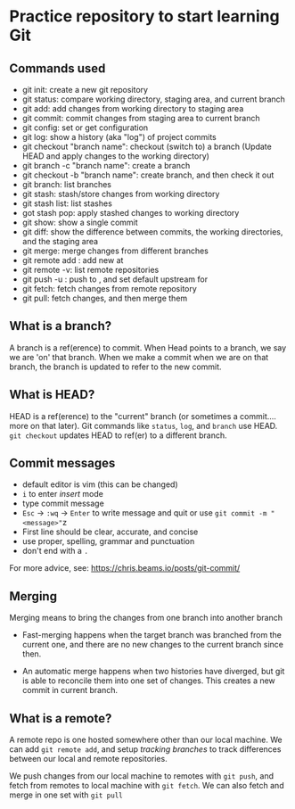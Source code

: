 # Practice repository to start learning Git

## Commands used

- git init: create a new git repository
- git status: compare working directory, staging area, and current branch
- git add: add changes from working directory to staging area
- git commit: commit changes from staging area to current branch
- git config: set or get configuration
- git log: show a history (aka "log") of project commits
- git checkout "branch name": checkout (switch to) a branch (Update HEAD and apply changes to the working directory)
- git branch -c "branch name": create a branch
- git checkout -b "branch name": create branch, and then check it out
- git branch: list branches
- git stash: stash/store changes from working directory
- git stash list: list stashes
- got stash pop: apply stashed changes to working directory
- git show: show a single commit
- git diff: show the difference between commits, the working directories, and the staging area
- git merge: merge changes from different branches
- git remote add <remote> <url>: add new <remote> at <url>
- git remote -v: list remote repositories
- git push -u <remote> <branch>: push <branch> to <remote>, and set default upstream for <branch>
- git fetch: fetch changes from remote repository
- git pull: fetch changes, and then merge them

## What is a branch?

A branch is a ref(erence) to commit. When Head points to a branch, we say we are 'on' that branch. When we make a commit when we are on that branch, the branch is updated to refer to the new commit.

## What is HEAD?

HEAD is a ref(erence) to the "current" branch (or sometimes a commit.... more on that later). Git commands like `status`, `log`, and `branch` use HEAD. `git checkout` updates HEAD to ref(er) to a different branch.

## Commit messages

- default editor is vim (this can be changed)
- `i` to enter *insert* mode
- type commit message
- `Esc` -> `:wq` -> `Enter` to write message and quit
or use `git commit -m "<message>"`z
- First line should be clear, accurate, and concise
- use proper, spelling, grammar and punctuation
- don't end with a `.`

For more advice, see: https://chris.beams.io/posts/git-commit/

## Merging

Merging means to bring the changes from one branch into another branch

- Fast-merging happens when the target branch was branched from the current one, and there are no new changes to the current branch since then.

- An automatic merge happens when two histories have diverged, but git is able to reconcile them into one set of changes. This creates a new commit in current branch.  

## What is a remote?

A remote repo is one hosted somewhere other than our local machine. We can add `git remote add`, and setup *tracking branches* to track differences between our local and remote repositories.

We push changes from our local machine to remotes with `git push`, and fetch from remotes to local machine with `git fetch`. We can also fetch and merge in one set with `git pull`
